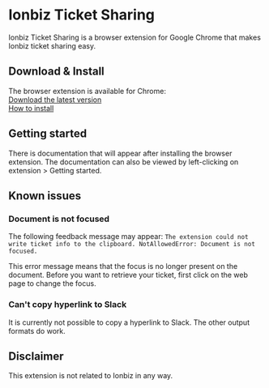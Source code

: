 # Ionbiz Ticket Sharing
Ionbiz Ticket Sharing is a browser extension for Google Chrome that makes Ionbiz ticket sharing easy.

## Download & Install
The browser extension is available for Chrome:  
[Download the latest version](https://github.com/knvc/ionbiz-ticket-sharing/archive/refs/tags/v1.0.0.zip)  
[How to install](https://developer.chrome.com/docs/extensions/mv3/getstarted/development-basics/#load-unpacked)  

## Getting started
There is documentation that will appear after installing the browser extension. The documentation can also be viewed by left-clicking on extension > Getting started.

## Known issues            
### Document is not focused
The following feedback message may appear: `The extension could not write ticket info to the clipboard. NotAllowedError: Document is not focused.`

This error message means that the focus is no longer present on the document. Before you want to retrieve your ticket, first click on the web page to change the focus.

### Can't copy hyperlink to Slack
It is currently not possible to copy a hyperlink to Slack. The other output formats do work.

## Disclaimer
This extension is not related to Ionbiz in any way.